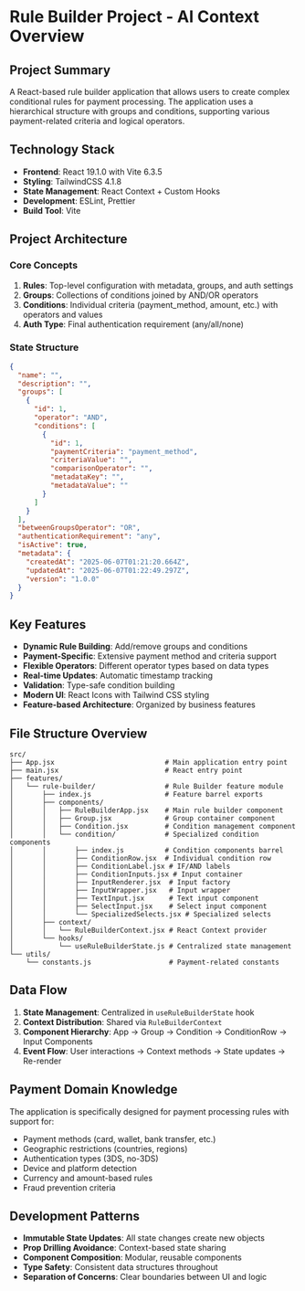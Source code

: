 # Rule Builder Project - AI Context Overview

## Project Summary

A React-based rule builder application that allows users to create complex conditional rules for payment processing. The application uses a hierarchical structure with groups and conditions, supporting various payment-related criteria and logical operators.

## Technology Stack

- **Frontend**: React 19.1.0 with Vite 6.3.5
- **Styling**: TailwindCSS 4.1.8
- **State Management**: React Context + Custom Hooks
- **Development**: ESLint, Prettier
- **Build Tool**: Vite

## Project Architecture

### Core Concepts

1. **Rules**: Top-level configuration with metadata, groups, and auth settings
2. **Groups**: Collections of conditions joined by AND/OR operators
3. **Conditions**: Individual criteria (payment_method, amount, etc.) with operators and values
4. **Auth Type**: Final authentication requirement (any/all/none)

### State Structure

```json
{
  "name": "",
  "description": "",
  "groups": [
    {
      "id": 1,
      "operator": "AND",
      "conditions": [
        {
          "id": 1,
          "paymentCriteria": "payment_method",
          "criteriaValue": "",
          "comparisonOperator": "",
          "metadataKey": "",
          "metadataValue": ""
        }
      ]
    }
  ],
  "betweenGroupsOperator": "OR",
  "authenticationRequirement": "any",
  "isActive": true,
  "metadata": {
    "createdAt": "2025-06-07T01:21:20.664Z",
    "updatedAt": "2025-06-07T01:22:49.297Z",
    "version": "1.0.0"
  }
}
```

## Key Features

- **Dynamic Rule Building**: Add/remove groups and conditions
- **Payment-Specific**: Extensive payment method and criteria support
- **Flexible Operators**: Different operator types based on data types
- **Real-time Updates**: Automatic timestamp tracking
- **Validation**: Type-safe condition building
- **Modern UI**: React Icons with Tailwind CSS styling
- **Feature-based Architecture**: Organized by business features

## File Structure Overview

```
src/
├── App.jsx                           # Main application entry point
├── main.jsx                          # React entry point
├── features/
│   └── rule-builder/                 # Rule Builder feature module
│       ├── index.js                  # Feature barrel exports
│       ├── components/
│       │   ├── RuleBuilderApp.jsx    # Main rule builder component
│       │   ├── Group.jsx             # Group container component
│       │   ├── Condition.jsx         # Condition management component
│       │   └── condition/            # Specialized condition components
│       │       ├── index.js          # Condition components barrel
│       │       ├── ConditionRow.jsx  # Individual condition row
│       │       ├── ConditionLabel.jsx # IF/AND labels
│       │       ├── ConditionInputs.jsx # Input container
│       │       ├── InputRenderer.jsx  # Input factory
│       │       ├── InputWrapper.jsx   # Input wrapper
│       │       ├── TextInput.jsx      # Text input component
│       │       ├── SelectInput.jsx    # Select input component
│       │       └── SpecializedSelects.jsx # Specialized selects
│       ├── context/
│       │   └── RuleBuilderContext.jsx # React Context provider
│       └── hooks/
│           └── useRuleBuilderState.js # Centralized state management
└── utils/
    └── constants.js                   # Payment-related constants
```

## Data Flow

1. **State Management**: Centralized in `useRuleBuilderState` hook
2. **Context Distribution**: Shared via `RuleBuilderContext`
3. **Component Hierarchy**: App → Group → Condition → ConditionRow → Input Components
4. **Event Flow**: User interactions → Context methods → State updates → Re-render

## Payment Domain Knowledge

The application is specifically designed for payment processing rules with support for:

- Payment methods (card, wallet, bank transfer, etc.)
- Geographic restrictions (countries, regions)
- Authentication types (3DS, no-3DS)
- Device and platform detection
- Currency and amount-based rules
- Fraud prevention criteria

## Development Patterns

- **Immutable State Updates**: All state changes create new objects
- **Prop Drilling Avoidance**: Context-based state sharing
- **Component Composition**: Modular, reusable components
- **Type Safety**: Consistent data structures throughout
- **Separation of Concerns**: Clear boundaries between UI and logic
